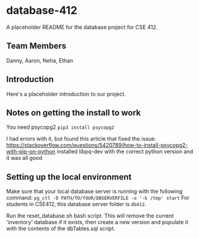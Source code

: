 # database-412
A placeholder README for the database project for CSE 412.

## Team Members
Danny, Aaron, Neha, Ethan

## Introduction
Here's a placeholder introduction to our project.

## Notes on getting the install to work
You need psycopg2
`pip3 install psycopg2`

I had errors with it, but found this article that fixed the issue:
https://stackoverflow.com/questions/5420789/how-to-install-psycopg2-with-pip-on-python
installed libpq-dev with the correct python version and it was all good

## Setting up the local environment
Make sure that your local database server is running with the following command:
`pg_ctl -D PATH/TO/YOUR/DBSERVERFILE -o '-k /tmp' start`
For students in CSE412, this database server folder is `db412`.

Run the reset_database.sh bash script. This will remove the current 'inventory' database if it exists, then create a new version and populate it with the contents of the dbTables.sql script.
